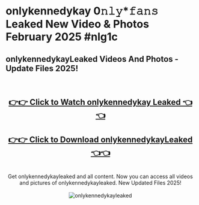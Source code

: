 # onlykennedykay 0𝚗𝚕𝚢*𝚏𝚊𝚗𝚜 Leaked New Video & Photos February 2025 #nlg1c

<h2>onlykennedykayLeaked Videos And Photos - Update Files 2025!</h2>
<br>
<div align="center">
<h2><a href="https://mediaupload.pro?title=onlykennedykay&ref=11F" rel="nofollow">👉👉 Click to Watch onlykennedykay Leaked 👈👈</a></h2>
<h2><a href="https://mediaupload.pro?title=onlykennedykay&ref=11F" rel="nofollow">👉👉 Click to Download onlykennedykayLeaked 👈👈</a></h2>
<br>
Get onlykennedykayleaked and all content. Now you can access all videos and pictures of onlykennedykayleaked. New Updated Files 2025!
<br>
<br>
<a href="https://mediaupload.pro?title=onlykennedykay&ref=11F" rel="nofollow" data-target="animated-image.originalLink"><img src="https://i.ibb.co/Gkj2r4b/banner.png" alt="onlykennedykayleaked" style="max-width: 100%; display: inline-block;" data-target="animated-image.originalImage"></a>
</div>
<br>

